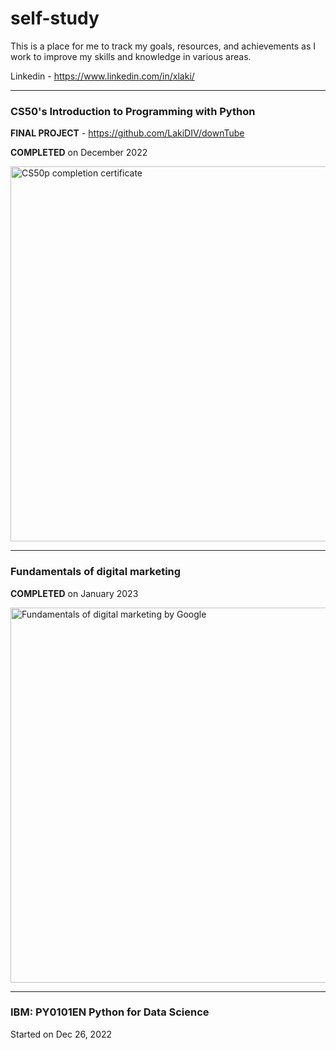 # self-study
This is a place for me to track my goals, resources, and achievements as I work to improve my skills and knowledge in various areas.

Linkedin - https://www.linkedin.com/in/xlaki/

<hr />

### CS50's Introduction to Programming with Python 

**FINAL PROJECT** - https://github.com/LakiDIV/downTube

**COMPLETED** on December 2022

<img alt="CS50p completion certificate" src="https://certificates.cs50.io/5010053f-5b8c-49ae-956b-4b58eb24171e.png?size=A4" width="600">

<hr />

### Fundamentals of digital marketing

**COMPLETED** on January 2023

<img alt="Fundamentals of digital marketing by Google" src="https://media.licdn.com/dms/image/C5622AQGYFHBGQex0_g/feedshare-shrink_2048_1536/0/1672958790671?e=1675900800&v=beta&t=cxzU0Ww8aTf58No2Pz_G6WD9qFgdpGI5FqVhb5sMPGU" width="600">

<hr />

### IBM: PY0101EN Python for Data Science

Started on Dec 26, 2022

